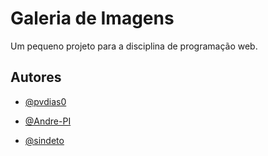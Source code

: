 
# Galeria de Imagens

Um pequeno projeto para a disciplina de programação web.


## Autores

- [@pvdias0](https://www.github.com/pvdias0)

- [@Andre-PI](https://www.github.com/Andre-PI)

- [@sindeto](https://www.github.com/Andre-PI)

